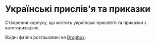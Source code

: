 # Українські прислів'я та приказки

Створення корпусу, що містить українські прислів'я та приказки з категоризацією.

Вхідні файли розташовані на [Dropbox](https://www.dropbox.com/sh/r9uco3zk8octjoa/AADBjFb_gKtvALAeX0kj7iO3a?dl=0).
